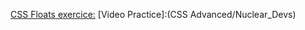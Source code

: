 
[CSS Floats exercice:](https://codesandbox.io/embed/floats-example-ppl9c?fontsize=14)
[Video Practice]:(CSS Advanced/Nuclear_Devs)
